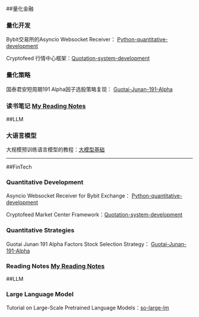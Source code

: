 ##量化金融
### 量化开发

Bybit交易所的Asyncio Websocket Receiver： [Python-quantitative-development](https://github.com/SelenaMa9812/Python-quantitative-development)

Cryptofeed 行情中心框架：[Quotation-system-development](https://github.com/SelenaMa9812/Quotation_system_development)

### 量化策略

国泰君安短周期191 Alpha因子选股策略复现： [Guotai-Junan-191-Alpha](https://github.com/SelenaMa9812/Guotai-Junan-191-Alpha)

### 读书笔记   [My Reading Notes](https://github.com/SelenaMa9812/My_Reading_Notes)

##LLM
### 大语言模型

大规模预训练语言模型的教程：[大模型基础](https://github.com/datawhalechina/so-large-lm)

-----------------------------------------------------------------------------------------------------

##FinTech
### Quantitative Development

Asyncio Websocket Receiver for Bybit Exchange： [Python-quantitative-development](https://github.com/SelenaMa9812/Python-quantitative-development)

Cryptofeed Market Center Framework：[Quotation-system-development](https://github.com/SelenaMa9812/Quotation_system_development)

### Quantitative Strategies

Guotai Junan 191 Alpha Factors Stock Selection Strategy： [Guotai-Junan-191-Alpha](https://github.com/SelenaMa9812/Guotai-Junan-191-Alpha)


### Reading Notes   [My Reading Notes](https://github.com/SelenaMa9812/My_Reading_Notes)

##LLM
### Large Language Model

Tutorial on Large-Scale Pretrained Language Models：[so-large-lm](https://github.com/datawhalechina/so-large-lm)
